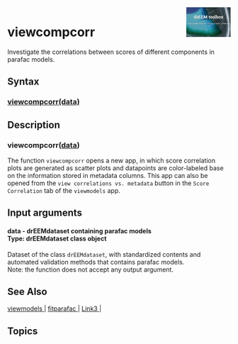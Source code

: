 <img src="top right corner logo.png" width="100" height="auto" align="right"/>

# viewcompcorr #
Investigate the correlations between scores of different components in parafac models.


## Syntax

### [viewcompcorr(data)](#syntax1) ###

## Description ##
### viewcompcorr([data](#varargin)) <a name="syntax1"></a>

The function `viewcompcorr` opens a new app, in which score correlation plots are generated as scatter plots and datapoints are color-labeled base on the information stored in metadata columns.
This app can also be opened from the `view correlations vs. metadata` button in the `Score Correlation` tab of the `viewmodels` app.

>

## Input arguments ##
#### data - drEEMdataset containing parafac models  <a name="varargin"></a> <br> Type: drEEMdataset class object
Dataset of the class `drEEMdataset`, with standardized contents and automated validation methods that contains parafac models.<br>
Note: the function does not accept any output argument.



## See Also ##

<a href="link.com"> viewmodels </a> | 
<a href="link.com"> fitparafac </a> |
<a href="link.com"> Link3 </a> |


## Topics ##